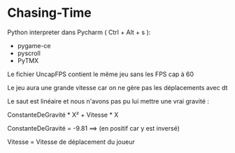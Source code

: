 # Chasing-Time

Python interpreter dans Pycharm ( Ctrl + Alt + s ):
- pygame-ce
- pyscroll
- PyTMX

Le fichier UncapFPS contient le même jeu sans les FPS cap à 60

Le jeu aura une grande vitesse car on ne gère pas les déplacements avec dt


Le saut est linéaire et nous n'avons pas pu lui mettre une vrai gravité :

ConstanteDeGravité * X² + Vitesse * X


ConstanteDeGravité = -9.81 ==> (en positif car y est inversé)

Vitesse = Vitesse de déplacement du joueur
